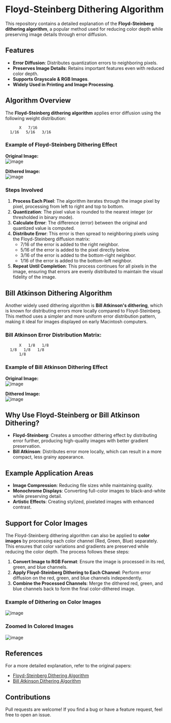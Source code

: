 # Floyd-Steinberg Dithering Algorithm

This repository contains a detailed explanation of the **Floyd-Steinberg dithering algorithm**, a popular method used for reducing color depth while preserving image details through error diffusion.

## Features
- **Error Diffusion**: Distributes quantization errors to neighboring pixels.
- **Preserves Image Details**: Retains important features even with reduced color depth.
- **Supports Grayscale & RGB Images**.
- **Widely Used in Printing and Image Processing**.

## Algorithm Overview
The **Floyd-Steinberg dithering algorithm** applies error diffusion using the following weight distribution:
```
      X   7/16
  1/16   5/16   3/16
```

### Example of Floyd-Steinberg Dithering Effect
**Original Image:**  
![image](https://github.com/user-attachments/assets/605957ca-1d22-4d14-8148-d05e70cfa381)

**Dithered Image:**  
![image](https://github.com/user-attachments/assets/a558e3f1-a67e-45ea-876f-f9ea61ad6a68)

### Steps Involved
1. **Process Each Pixel**: The algorithm iterates through the image pixel by pixel, processing from left to right and top to bottom.
2. **Quantization**: The pixel value is rounded to the nearest integer (or thresholded in binary mode).
3. **Calculate Error**: The difference (error) between the original and quantized value is computed.
4. **Distribute Error**: This error is then spread to neighboring pixels using the Floyd-Steinberg diffusion matrix:
   - 7/16 of the error is added to the right neighbor.
   - 5/16 of the error is added to the pixel directly below.
   - 3/16 of the error is added to the bottom-right neighbor.
   - 1/16 of the error is added to the bottom-left neighbor.
5. **Repeat Until Completion**: This process continues for all pixels in the image, ensuring that errors are evenly distributed to maintain the visual fidelity of the image.

## Bill Atkinson Dithering Algorithm
Another widely used dithering algorithm is **Bill Atkinson's dithering**, which is known for distributing errors more locally compared to Floyd-Steinberg. This method uses a simpler and more uniform error distribution pattern, making it ideal for images displayed on early Macintosh computers.

### Bill Atkinson Error Distribution Matrix:
```
      X   1/8   1/8
  1/8   1/8   1/8
      1/8
```
### Example of Bill Atkinson Dithering Effect
**Original Image:**  
![image](https://github.com/user-attachments/assets/605957ca-1d22-4d14-8148-d05e70cfa381)

**Dithered Image:**  
![image](https://github.com/user-attachments/assets/03be84a7-b79e-48e8-97f0-965a03f5d3b5)

## Why Use Floyd-Steinberg or Bill Atkinson Dithering?
- **Floyd-Steinberg**: Creates a smoother dithering effect by distributing error further, producing high-quality images with better gradient preservation.
- **Bill Atkinson**: Distributes error more locally, which can result in a more compact, less grainy appearance.

## Example Application Areas
- **Image Compression**: Reducing file sizes while maintaining quality.
- **Monochrome Displays**: Converting full-color images to black-and-white while preserving detail.
- **Artistic Effects**: Creating stylized, pixelated images with enhanced contrast.

## Support for Color Images
The Floyd-Steinberg dithering algorithm can also be applied to **color images** by processing each color channel (Red, Green, Blue) separately. This ensures that color variations and gradients are preserved while reducing the color depth. The process follows these steps:
1. **Convert Image to RGB Format**: Ensure the image is processed in its red, green, and blue channels.
2. **Apply Floyd-Steinberg Dithering to Each Channel**: Perform error diffusion on the red, green, and blue channels independently.
3. **Combine the Processed Channels**: Merge the dithered red, green, and blue channels back to form the final color-dithered image.

### Example of Dithering on Color Images
![image](https://github.com/user-attachments/assets/bfb64355-3f27-4755-b8f6-6ea2feb110cf)

### Zoomed In Colored Images
![image](https://github.com/user-attachments/assets/16f4554e-8278-4145-ba6e-1f74aa1bdb02)

## References
For a more detailed explanation, refer to the original papers:  
- [Floyd-Steinberg Dithering Algorithm](https://research.cs.wisc.edu/graphics/Courses/559-s2004/docs/floyd-steinberg.pdf)  
- [Bill Atkinson Dithering Algorithm](https://research.cs.wisc.edu/graphics/Courses/559-s2004/docs/floyd-steinberg.pdf)

## Contributions
Pull requests are welcome! If you find a bug or have a feature request, feel free to open an issue.

